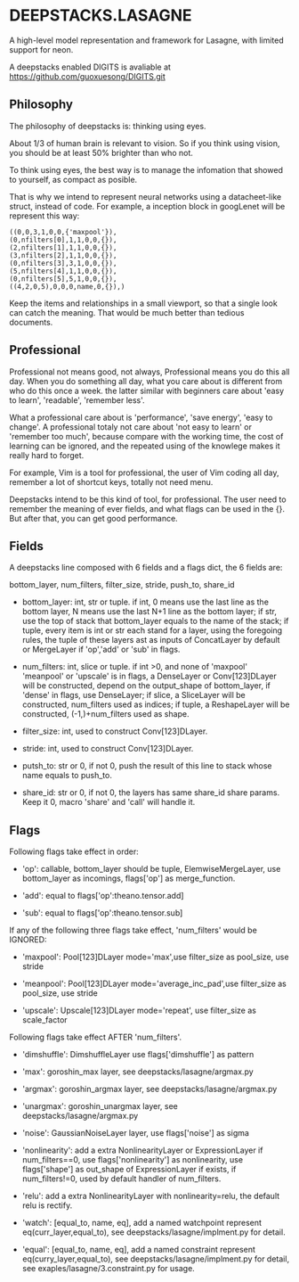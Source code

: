 DEEPSTACKS.LASAGNE
==================

A high-level model representation and framework for Lasagne, with limited
support for neon.

A deepstacks enabled DIGITS is avaliable at
https://github.com/guoxuesong/DIGITS.git

Philosophy
----------

The philosophy of deepstacks is: thinking using eyes.

About 1/3 of human brain is relevant to vision. So if you think using vision,
you should be at least 50% brighter than who not.

To think using eyes, the best way is to manage the infomation that showed to
yourself, as compact as posible.

That is why we intend to represent neural networks using a datacheet-like
struct, instead of code. For example, a inception block in googLenet will be
represent this way:

	((0,0,3,1,0,0,{'maxpool'}),
	(0,nfilters[0],1,1,0,0,{}),
	(2,nfilters[1],1,1,0,0,{}),
	(3,nfilters[2],1,1,0,0,{}),
	(0,nfilters[3],3,1,0,0,{}),
	(5,nfilters[4],1,1,0,0,{}),
	(0,nfilters[5],5,1,0,0,{}),
	((4,2,0,5),0,0,0,name,0,{}),)

Keep the items and relationships in a small viewport, so that a single look can
catch the meaning. That would be much better than tedious documents.

Professional
------------

Professional not means good, not always, Professional means you do this all
day. When you do something all day, what you care about is different from who
do this once a week. the latter similar with beginners care about 'easy to
learn', 'readable', 'remember less'. 

What a professional care about is 'performance', 'save energy', 'easy to
change'. A professional totaly not care about 'not easy to learn' or 'remember
too much', because compare with the working time, the cost of learning can be
ignored, and the repeated using of the knowlege makes it really hard to forget.

For example, Vim is a tool for professional, the user of Vim coding all day,
remember a lot of shortcut keys, totally not need menu.

Deepstacks intend to be this kind of tool, for professional. The user need to
remember the meaning of ever fields, and what flags can be used in the {}. But
after that, you can get good performance.

Fields
------

A deepstacks line composed with 6 fields and a flags dict, the 6 fields are:

  bottom_layer, num_filters, filter_size, stride, push_to, share_id

* bottom_layer: int, str or tuple. if int, 0 means use the last line as the
bottom layer, N means use the last N+1 line as the bottom layer; if str, use
the top of stack that bottom_layer equals to the name of the stack; if tuple,
every item is int or str each stand for a layer, using the foregoing rules, the
tuple of these layers ast as inputs of ConcatLayer by default or MergeLayer if
'op','add' or 'sub' in flags.

* num_filters: int, slice or tuple. if int >0, and none of 'maxpool' 'meanpool' or
'upscale' is in flags, a DenseLayer or Conv[123]DLayer will be
constructed, depend on the output_shape of bottom_layer, if 'dense' in flags,
use DenseLayer; if slice, a SliceLayer will be constructed, num_filters used as
indices; if tuple, a ReshapeLayer will be constructed, (-1,)+num_filters used
as shape.

* filter_size: int, used to construct Conv[123]DLayer.

* stride: int, used to construct Conv[123]DLayer.

* putsh_to: str or 0, if not 0, push the result of this line to stack whose name equals to push_to.

* share_id: str or 0, if not 0, the layers has same share_id share params. Keep
it 0, macro 'share' and 'call' will handle it.

Flags
-----

Following flags take effect in order:

* 'op': callable, bottom_layer should be tuple, ElemwiseMergeLayer, use
bottom_layer as incomings, flags['op'] as merge_function.

* 'add': equal to flags['op':theano.tensor.add]

* 'sub': equal to flags['op':theano.tensor.sub]

If any of the following three flags take effect, 'num_filters' would be IGNORED:

* 'maxpool': Pool[123]DLayer mode='max',use filter_size as pool_size, use stride

* 'meanpool': Pool[123]DLayer mode='average_inc_pad',use filter_size as pool_size, use stride

* 'upscale': Upscale[123]DLayer mode='repeat', use filter_size as scale_factor

Following flags take effect AFTER 'num_filters'.

* 'dimshuffle': DimshuffleLayer use flags['dimshuffle'] as pattern

* 'max': goroshin_max layer, see deepstacks/lasagne/argmax.py

* 'argmax': goroshin_argmax layer, see deepstacks/lasagne/argmax.py

* 'unargmax': goroshin_unargmax layer, see deepstacks/lasagne/argmax.py

* 'noise': GaussianNoiseLayer layer, use flags['noise'] as sigma

* 'nonlinearity': add a extra NonlinearityLayer or ExpressionLayer if
num_filters==0, use flags['nonlinearity'] as nonlinearity, use flags['shape']
as out_shape of ExpressionLayer if exists, if num_filters!=0, used by default
handler of num_filters.

* 'relu': add a extra NonlinearityLayer with nonlinearity=relu, the default relu
is rectify.

* 'watch': [equal_to, name, eq], add a named watchpoint represent
eq(curr_layer,equal_to), see deepstacks/lasagne/implment.py for detail.

* 'equal': [equal_to, name, eq], add a named constraint represent
eq(curry_layer,equal_to), see deepstacks/lasagne/implment.py for detail, see
exaples/lasagne/3.constraint.py for usage.
